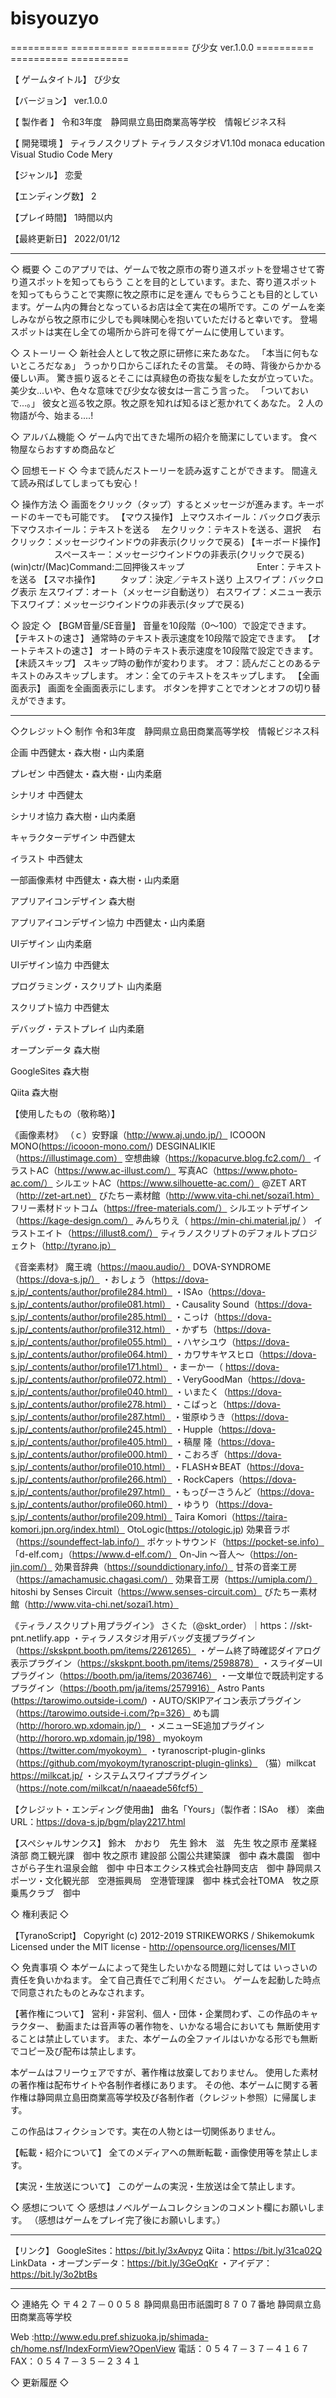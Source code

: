 # bisyouzyo
========== ========== ==========
び少女  ver.1.0.0
========== ========== ==========

【 ゲームタイトル】
び少女

【バージョン】
ver.1.0.0

【 製作者 】
令和3年度　静岡県立島田商業高等学校　情報ビジネス科

【 開発環境 】
ティラノスクリプト
ティラノスタジオV1.10d
monaca education
Visual Studio Code
Mery

【ジャンル】
恋愛

【エンディング数】
2

【プレイ時間】
1時間以内

【最終更新日】
2022/01/12


--------------------------------------------------------------------
◇ 概要 ◇
このアプリでは、ゲームで牧之原市の寄り道スポットを登場させて寄り道スポットを知ってもらう
ことを目的としています。また、寄り道スポットを知ってもらうことで実際に牧之原市に足を運ん
でもらうことも目的としています。ゲーム内の舞台となっているお店は全て実在の場所です。この
ゲームを楽しみながら牧之原市に少しでも興味関心を抱いていただけると幸いです。
登場スポットは実在し全ての場所から許可を得てゲームに使用しています。

◇ ストーリー ◇
新社会人として牧之原に研修に来たあなた。
「本当に何もないところだなぁ」
うっかり口からこぼれたその言葉。
その時、背後からかかる優しい声。
驚き振り返るとそこには真緑色の奇抜な髪をした女が立っていた。
美少女...いや、色々な意味でび少女な彼女は一言こう言った。
「ついておいで...。」
彼女と巡る牧之原。牧之原を知れば知るほど惹かれてくあなた。
2 人の物語が今、始まる....!

◇ アルバム機能 ◇
ゲーム内で出てきた場所の紹介を簡潔にしています。
食べ物屋ならおすすめ商品など

◇ 回想モード ◇
今まで読んだストーリーを読み返すことができます。
間違えて読み飛ばしてしまっても安心！

◇ 操作方法 ◇
画面をクリック（タップ）するとメッセージが進みます。キーボードのキーでも可能です。
【マウス操作】
上マウスホイール：バックログ表示
下マウスホイール：テキストを送る
　左クリック：テキストを送る、選択
　右クリック：メッセージウインドウの非表示(クリックで戻る)
【キーボード操作】
　　　　　スペースキー：メッセージウインドウの非表示(クリックで戻る)
(win)ctr/(Mac)Command:二回押後スキップ
　　　　　　　　Enter：テキストを送る
【スマホ操作】
　　タップ：決定／テキスト送り
上スワイプ：バックログ表示
左スワイプ：オート（メッセージ自動送り）
右スワイプ：メニュー表示
下スワイプ：メッセージウインドウの非表示(タップで戻る)

◇ 設定 ◇
【BGM音量/SE音量】
音量を10段階（0～100）で設定できます。
【テキストの速さ】
通常時のテキスト表示速度を10段階で設定できます。
【オートテキストの速さ】
オート時のテキスト表示速度を10段階で設定できます。
【未読スキップ】
スキップ時の動作が変わります。
オフ：読んだことのあるテキストのみスキップします。
オン：全てのテキストをスキップします。
【全画面表示】
画面を全画面表示にします。
ボタンを押すことでオンとオフの切り替えができます。

--------------------------------------------------------------------
◇クレジット◇
制作
令和3年度　静岡県立島田商業高等学校　情報ビジネス科

企画
中西健太・森大樹・山内柔磨

プレゼン
中西健太・森大樹・山内柔磨

シナリオ
中西健太

シナリオ協力
森大樹・山内柔磨

キャラクターデザイン
中西健太

イラスト
中西健太

一部画像素材
中西健太・森大樹・山内柔磨

アプリアイコンデザイン
森大樹

アプリアイコンデザイン協力
中西健太・山内柔磨

UIデザイン
山内柔磨

UIデザイン協力
中西健太

プログラミング・スクリプト
山内柔磨

スクリプト協力
中西健太

デバッグ・テストプレイ
山内柔磨

オープンデータ
森大樹

GoogleSites
森大樹

Qiita
森大樹

【使用したもの（敬称略）】

《画像素材》
（ｃ）安野譲（http://www.aj.undo.jp/）
ICOOON MONO(https://icooon-mono.com/)
DESGINALIKIE（https://illustimage.com）
空想曲線（https://kopacurve.blog.fc2.com/）
イラストAC（https://www.ac-illust.com/）
写真AC（https://www.photo-ac.com/）
シルエットAC（https://www.silhouette-ac.com/）
@ZET ART（http://zet-art.net）
びたちー素材館（http://www.vita-chi.net/sozai1.htm）
フリー素材ドットコム（https://free-materials.com/）
シルエットデザイン（https://kage-design.com/）
みんちりえ（ https://min-chi.material.jp/ ）
イラストエイト（https://illust8.com/） 
ティラノスクリプトのデフォルトプロジェクト（http://tyrano.jp）

《音楽素材》
魔王魂（https://maou.audio/）
DOVA-SYNDROME（https://dova-s.jp/）
・おしょう（https://dova-s.jp/_contents/author/profile284.html）
・ISAo（https://dova-s.jp/_contents/author/profile081.html）
・Causality Sound（https://dova-s.jp/_contents/author/profile285.html）
・こっけ（https://dova-s.jp/_contents/author/profile312.html）
・かずち（https://dova-s.jp/_contents/author/profile055.html）
・ハヤシユウ（https://dova-s.jp/_contents/author/profile064.html）
・カワサキヤスヒロ（https://dova-s.jp/_contents/author/profile171.html）
・まーかー（ https://dova-s.jp/_contents/author/profile072.html）
・VeryGoodMan（https://dova-s.jp/_contents/author/profile040.html）
・いまたく（https://dova-s.jp/_contents/author/profile278.html）
・こばっと（https://dova-s.jp/_contents/author/profile287.html）
・蛍原ゆうき（https://dova-s.jp/_contents/author/profile245.html）
・Hupple（https://dova-s.jp/_contents/author/profile405.html）
・稿屋 隆（https://dova-s.jp/_contents/author/profile000.html）
・こおろぎ（https://dova-s.jp/_contents/author/profile010.html）
・FLASH☆BEAT（https://dova-s.jp/_contents/author/profile266.html）
・RockCapers（https://dova-s.jp/_contents/author/profile297.html）
・もっぴーさうんど（https://dova-s.jp/_contents/author/profile060.html）
・ゆうり（https://dova-s.jp/_contents/author/profile209.html）
Taira Komori（https://taira-komori.jpn.org/index.html）
OtoLogic(https://otologic.jp)
効果音ラボ（https://soundeffect-lab.info/）
ポケットサウンド（https://pocket-se.info）
「d-elf.com」（https://www.d-elf.com/）
On-Jin ～音人～（https://on-jin.com/）
効果音辞典（https://sounddictionary.info/）
甘茶の音楽工房（https://amachamusic.chagasi.com/）
効果音工房（https://umipla.com/）
hitoshi by Senses Circuit（https://www.senses-circuit.com）
びたちー素材館（http://www.vita-chi.net/sozai1.htm） 

《ティラノスクリプト用プラグイン》
さくた（@skt_order）｜https：//skt-pnt.netlify.app
・ティラノスタジオ用デバッグ支援プラグイン（https://skskpnt.booth.pm/items/2261265）
・ゲーム終了時確認ダイアログ表示プラグイン（https://skskpnt.booth.pm/items/2598878）
・スライダーUIプラグイン（https://booth.pm/ja/items/2036746）
・一文単位で既読判定するプラグイン（https://booth.pm/ja/items/2579916）
Astro Pants (https://tarowimo.outside-i.com/)
・AUTO/SKIPアイコン表示プラグイン（https://tarowimo.outside-i.com/?p=326）
めも調（http://hororo.wp.xdomain.jp/）
・メニューSE追加プラグイン（http://hororo.wp.xdomain.jp/198）
myokoym（https://twitter.com/myokoym） 
・tyranoscript-plugin-glinks（https://github.com/myokoym/tyranoscript-plugin-glinks）
（猫）milkcat　https://milkcat.jp/
・システムスワイププラグイン（https://note.com/milkcat/n/naaeade56fcf5）

【クレジット・エンディング使用曲】
曲名「Yours」（製作者：ISAo　様）
楽曲URL：https://dova-s.jp/bgm/play2217.html

【スペシャルサンクス】
鈴木　かおり　先生
鈴木　滋　先生
牧之原市 産業経済部 商工観光課　御中
牧之原市 建設部 公園公共建築課　御中
森木農園　御中
さがら子生れ温泉会館　御中
中日本エクシス株式会社静岡支店　御中
静岡県スポーツ・文化観光部　空港振興局　空港管理課　御中
株式会社TOMA　牧之原乗馬クラブ　御中

◇ 権利表記 ◇

【TyranoScript】 
Copyright (c) 2012-2019 STRIKEWORKS / Shikemokumk
Licensed under the MIT license - http://opensource.org/licenses/MIT


◇ 免責事項 ◇
本ゲームによって発生したいかなる問題に対しては
いっさいの責任を負いかねます。
全て自己責任でご利用ください。
ゲームを起動した時点で同意されたものとみなされます。

【著作権について】
営利・非営利、個人・団体・企業問わず、この作品のキャラクター、
動画または音声等の著作物を、いかなる場合においても
無断使用することは禁止しています。
また、本ゲームの全ファイルはいかなる形でも無断でコピー及び配布は禁止します。

本ゲームはフリーウェアですが、著作権は放棄しておりません。
使用した素材の著作権は配布サイトや各制作者様にあります。
その他、本ゲームに関する著作権は静岡県立島田商業高等学校及び各制作者（クレジット参照）に帰属します。

この作品はフィクションです。実在の人物とは一切関係ありません。

【転載・紹介について】
全てのメディアへの無断転載・画像使用等を禁止します。

【実況・生放送について】
このゲームの実況・生放送は全て禁止します。

◇ 感想について ◇
感想はノベルゲームコレクションのコメント欄にお願いします。
（感想はゲームをプレイ完了後にお願いします。）

--------------------------------------------------------------------
【リンク】
GoogleSites：https://bit.ly/3xAvpyz
Qiita：https://bit.ly/31ca02Q
LinkData
・オープンデータ：https://bit.ly/3GeOqKr
・アイデア：https://bit.ly/3o2btBs

--------------------------------------------------------------------
◇ 連絡先 ◇
〒４２７－００５８
静岡県島田市祇園町８７０７番地
静岡県立島田商業高等学校

Web :http://www.edu.pref.shizuoka.jp/shimada-ch/home.nsf/IndexFormView?OpenView
電話：０５４７－３７－４１６７
FAX：０５４７－３５－２３４１

◇ 更新履歴 ◇

